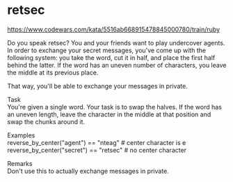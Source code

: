 # retsec
https://www.codewars.com/kata/5516ab668915478845000780/train/ruby

Do you speak retsec?
You and your friends want to play undercover agents. In order to exchange your secret messages, you've come up with the following system: you take the word, cut it in half, and place the first half behind the latter. If the word has an uneven number of characters, you leave the middle at its previous place.

That way, you'll be able to exchange your messages in private.

Task\
You're given a single word. Your task is to swap the halves. If the word has an uneven length, leave the character in the middle at that position and swap the chunks around it.

Examples\
reverse_by_center("agent") == "nteag" # center character is e\
reverse_by_center("secret")  == "retsec" # no center character

Remarks\
Don't use this to actually exchange messages in private.
